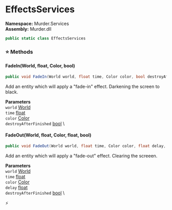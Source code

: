 # EffectsServices

**Namespace:** Murder.Services \
**Assembly:** Murder.dll

```csharp
public static class EffectsServices
```

### ⭐ Methods
#### FadeIn(World, float, Color, bool)
```csharp
public void FadeIn(World world, float time, Color color, bool destroyAfterFinished)
```

Add an entity which will apply a "fade-in" effect. Darkening the screen to black.

**Parameters** \
`world` [World](/Bang/World.html) \
`time` [float](https://learn.microsoft.com/en-us/dotnet/api/System.Single?view=net-7.0) \
`color` [Color](/Murder/Core/Graphics/Color.html) \
`destroyAfterFinished` [bool](https://learn.microsoft.com/en-us/dotnet/api/System.Boolean?view=net-7.0) \

#### FadeOut(World, float, Color, float, bool)
```csharp
public void FadeOut(World world, float time, Color color, float delay, bool destroyAfterFinished)
```

Add an entity which will apply a "fade-out" effect. Clearing the screeen.

**Parameters** \
`world` [World](/Bang/World.html) \
`time` [float](https://learn.microsoft.com/en-us/dotnet/api/System.Single?view=net-7.0) \
`color` [Color](/Murder/Core/Graphics/Color.html) \
`delay` [float](https://learn.microsoft.com/en-us/dotnet/api/System.Single?view=net-7.0) \
`destroyAfterFinished` [bool](https://learn.microsoft.com/en-us/dotnet/api/System.Boolean?view=net-7.0) \



⚡
